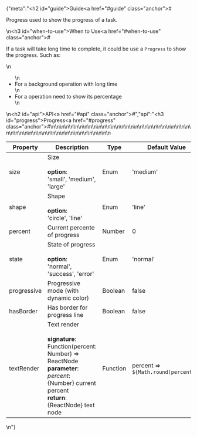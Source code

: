 {"meta":"<h2 id=\"guide\">Guide<a href=\"#guide\" class=\"anchor\">#</a></h2><p>Progress used to show the progress of a task.</p>\n<h3 id=\"when-to-use\">When to Use<a href=\"#when-to-use\" class=\"anchor\">#</a></h3><p>If a task will take long time to complete, it could be use a <code>Progress</code> to show the progress. Such as:</p>\n<ul>\n<li>For a background operation with long time</li>\n<li>For a operation need to show its percentage</li>\n</ul>\n<h2 id=\"api\">API<a href=\"#api\" class=\"anchor\">#</a></h2>","api":"<h3 id=\"progress\">Progress<a href=\"#progress\" class=\"anchor\">#</a></h3><table>\n<thead>\n<tr>\n<th>Property</th>\n<th>Description</th>\n<th>Type</th>\n<th>Default Value</th>\n</tr>\n</thead>\n<tbody>\n<tr>\n<td>size</td>\n<td>Size <br><br><strong>option</strong>:<br>&apos;small&apos;, &apos;medium&apos;, &apos;large&apos;</td>\n<td>Enum</td>\n<td>&apos;medium&apos;</td>\n</tr>\n<tr>\n<td>shape</td>\n<td>Shape <br><br><strong>option</strong>:<br>&apos;circle&apos;, &apos;line&apos;</td>\n<td>Enum</td>\n<td>&apos;line&apos;</td>\n</tr>\n<tr>\n<td>percent</td>\n<td>Current percente of progress</td>\n<td>Number</td>\n<td>0</td>\n</tr>\n<tr>\n<td>state</td>\n<td>State of progress <br><br><strong>option</strong>:<br>&apos;normal&apos;, &apos;success&apos;, &apos;error&apos;</td>\n<td>Enum</td>\n<td>&apos;normal&apos;</td>\n</tr>\n<tr>\n<td>progressive</td>\n<td>Progressive mode (with dynamic color)</td>\n<td>Boolean</td>\n<td>false</td>\n</tr>\n<tr>\n<td>hasBorder</td>\n<td>Has border for progress line</td>\n<td>Boolean</td>\n<td>false</td>\n</tr>\n<tr>\n<td>textRender</td>\n<td>Text render <br><br><strong>signature</strong>:<br>Function(percent: Number) =&gt; ReactNode<br><strong>parameter</strong>:<br><em>percent</em>: {Number} current percent<br><strong>return</strong>:<br>{ReactNode} text node<br></td>\n<td>Function</td>\n<td>percent =&gt; <code>${Math.round(percent)}%</code></td>\n</tr>\n</tbody>\n</table>\n"}